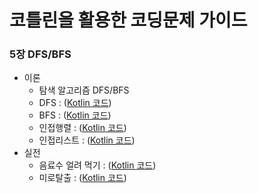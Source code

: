 # 코틀린을 활용한 코딩문제 가이드

### 5장 DFS/BFS
* 이론 
  * 탐색 알고리즘 DFS/BFS
  * DFS : ([Kotlin 코드](/5./1.kt))
  * BFS : ([Kotlin 코드](/5./2.kt))
  * 인접행렬 : ([Kotlin 코드](/5./3.kt))
  * 인접리스트 : ([Kotlin 코드](/5./3.kt))
* 실전
  * 음료수 얼려 먹기 : ([Kotlin 코드](/5./3.kt))
  * 미로탈출 : ([Kotlin 코드](/5./3.kt))
